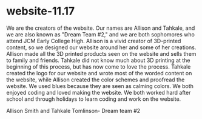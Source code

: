 # website-11.17

We are the creators of the website. Our names are Allison and Tahkale, and we are also known as "Dream Team #2," and we are both sophomores who attend JCM Early College High. Allison is a vivid creator of 3D-printed content, so we designed our website around her and some of her creations. Allison made all the 3D printed products seen on the website and sells them to family and friends. Tahkale did not know much about 3D printing at the beginning of this process, but has now come to love the process. Tahkale created the logo for our website and wrote most of the worded content on the website, while Allison created the color schemes and proofread the website. We used blues because they are seen as calming colors. We both enjoyed coding and loved making the website. We both worked hard after school and through holidays to learn coding and work on the website. 

Allison Smith and Tahkale Tomlinson- Dream team #2
